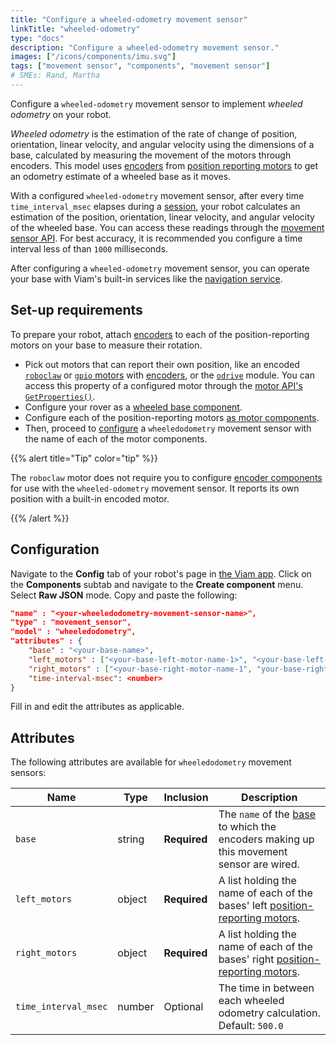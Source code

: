 ```yaml
---
title: "Configure a wheeled-odometry movement sensor"
linkTitle: "wheeled-odometry"
type: "docs"
description: "Configure a wheeled-odometry movement sensor."
images: ["/icons/components/imu.svg"]
tags: ["movement sensor", "components", "movement sensor"]
# SMEs: Rand, Martha
---
```


Configure a `wheeled-odometry` movement sensor to implement _wheeled odometry_ on your robot.

_Wheeled odometry_ is the estimation of the rate of change of position, orientation, linear velocity, and angular velocity using the dimensions of a base, calculated by measuring the movement of the motors through encoders.
This model uses [encoders](/components/encoder/) from [position reporting motors](/components/motor/) to get an odometry estimate of a wheeled base as it moves.

With a configured `wheeled-odometry` movement sensor, after every time `time_interval_msec` elapses during a [session](/program/apis/sessions/), your robot calculates an estimation of the position, orientation, linear velocity, and angular velocity of the wheeled base.
You can access these readings through the [movement sensor API](/components/movement-sensor/#api).
For best accuracy, it is recommended you configure a time interval less of than `1000` milliseconds. 

After configuring a `wheeled-odometry` movement sensor, you can operate your base with Viam's built-in services like the [navigation service](/services/navigation/).

## Set-up requirements

To prepare your robot, attach [encoders](/components/encoder/) to each of the position-reporting motors on your base to measure their rotation.

- Pick out motors that can report their own position, like an encoded [`roboclaw`](/components/motor/roboclaw/) or [`gpio` motors](/components/motor/gpio/) with [encoders](/components/encoder/#configuration), or the [`odrive`](/extend/modular-resources/examples/odrive/) module.
You can access this property of a configured motor through the [motor API's `GetProperties()`](/components/motor/#getproperties).
- Configure your rover as a [wheeled base component](/components/base/wheeled/).
- Configure each of the position-reporting motors [as motor components](/components/motor/).
- Then, proceed to [configure](#configuration) a `wheeledodometry` movement sensor with the name of each of the motor components.

{{% alert title="Tip" color="tip" %}}

The `roboclaw` motor does not require you to configure [encoder components](/components/encoder/#configuration) for use with the `wheeled-odometry` movement sensor.
It reports its own position with a built-in encoded motor.

{{% /alert %}}

## Configuration

Navigate to the **Config** tab of your robot's page in [the Viam app](https://app.viam.com).
Click on the **Components** subtab and navigate to the **Create component** menu.
Select **Raw JSON** mode.
Copy and paste the following:

```json {class="line-numbers linkable-line-numbers"}
"name" : "<your-wheeledodometry-movement-sensor-name>",
"type" : "movement_sensor",
"model" : "wheeledodometry",
"attributes" : {
    "base" : "<your-base-name>",
    "left_motors" : ["<your-base-left-motor-name-1>", "<your-base-left-motor-name-2>"],
    "right_motors" : ["<your-base-right-motor-name-1", "your-base-right-motor-name-2>"],
    "time-interval-msec": <number>
}
```

Fill in and edit the attributes as applicable.

## Attributes

The following attributes are available for `wheeledodometry` movement sensors:

| Name | Type | Inclusion | Description |
| ---- | ---- | --------- | ----------- |
| `base` | string | **Required** | The `name` of the [base](/components/base/) to which the encoders making up this movement sensor are wired. |
| `left_motors` | object | **Required** | A list holding the name of each of the bases' left [position-reporting motors](/components/motor/gpio/). |
| `right_motors` | object | **Required** | A list holding the name of each of the bases' right [position-reporting motors](/components/motor/gpio/). |
| `time_interval_msec` | number | Optional | The time in between each wheeled odometry calculation. <br> Default: `500.0` </br> |
